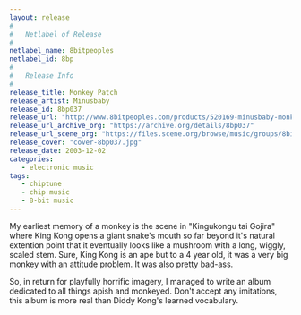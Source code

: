 ```yaml
---
layout: release
#
#   Netlabel of Release
#
netlabel_name: 8bitpeoples
netlabel_id: 8bp
#
#   Release Info
#
release_title: Monkey Patch
release_artist: Minusbaby
release_id: 8bp037
release_url: "http://www.8bitpeoples.com/products/520169-minusbaby-monkey-patch"
release_url_archive_org: "https://archive.org/details/8bp037"
release_url_scene_org: "https://files.scene.org/browse/music/groups/8bitpeoples/"
release_cover: "cover-8bp037.jpg"
release_date: 2003-12-02
categories:
   - electronic music
tags:
   - chiptune
   - chip music
   - 8-bit music
---
```

My earliest memory of a monkey is the scene in "Kingukongu tai Gojira" where King Kong opens a giant snake's mouth so far beyond it's natural extention point that it eventually looks like a mushroom with a long, wiggly, scaled stem. Sure, King Kong is an ape but to a 4 year old, it was a very big monkey with an attitude problem. It was also pretty bad-ass.

So, in return for playfully horrific imagery, I managed to write an album dedicated to all things apish and monkeyed. Don't accept any imitations, this album is more real than Diddy Kong's learned vocabulary.